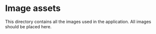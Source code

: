 # Image assets

This directory contains all the images used in the application. All images should be placed here.
